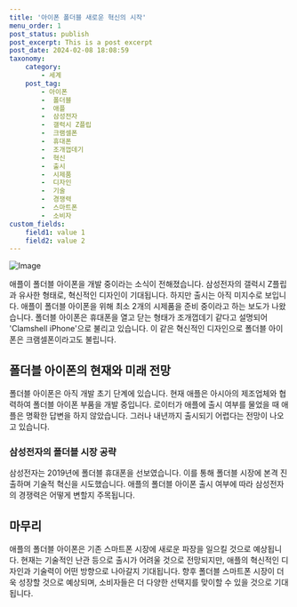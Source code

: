```yaml
---
title: '아이폰 폴더블 새로운 혁신의 시작'
menu_order: 1
post_status: publish
post_excerpt: This is a post excerpt
post_date: 2024-02-08 18:08:59
taxonomy:
    category:
        - 세계
    post_tag:
        - 아이폰
        -  폴더블
        -  애플
        -  삼성전자
        -  갤럭시 Z플립
        -  크램셀폰
        -  휴대폰
        -  조개껍데기
        -  혁신
        -  출시
        -  시제품
        -  디자인
        -  기술
        -  경쟁력
        -  스마트폰
        -  소비자
custom_fields:
    field1: value 1
    field2: value 2
---
```


![Image](https://imgnews.pstatic.net/image/008/2024/02/08/0004996753_001_20240208085801012.jpg?type=w647)

애플이 폴더블 아이폰을 개발 중이라는 소식이 전해졌습니다. 삼성전자의 갤럭시 Z플립과 유사한 형태로, 혁신적인 디자인이 기대됩니다. 하지만 출시는 아직 미지수로 보입니다. 애플이 폴더블 아이폰을 위해 최소 2개의 시제품을 준비 중이라고 하는 보도가 나왔습니다. 폴더블 아이폰은 휴대폰을 열고 닫는 형태가 조개껍데기 같다고 설명되어 'Clamshell iPhone'으로 불리고 있습니다. 이 같은 혁신적인 디자인으로 폴더블 아이폰은 크램셀폰이라고도 불립니다.
## 폴더블 아이폰의 현재와 미래 전망
폴더블 아이폰은 아직 개발 초기 단계에 있습니다. 현재 애플은 아시아의 제조업체와 협력하여 폴더블 아이폰 부품을 개발 중입니다. 로이터가 애플에 출시 여부를 물었을 때 애플은 명확한 답변을 하지 않았습니다. 그러나 내년까지 출시되기 어렵다는 전망이 나오고 있습니다.
### 삼성전자의 폴더블 시장 공략
삼성전자는 2019년에 폴더블 휴대폰을 선보였습니다. 이를 통해 폴더블 시장에 본격 진출하며 기술적 혁신을 시도했습니다. 애플의 폴더블 아이폰 출시 여부에 따라 삼성전자의 경쟁력은 어떻게 변할지 주목됩니다.
## 마무리
애플의 폴더블 아이폰은 기존 스마트폰 시장에 새로운 파장을 일으킬 것으로 예상됩니다. 현재는 기술적인 난관 등으로 출시가 어려울 것으로 전망되지만, 애플의 혁신적인 디자인과 기술력이 어떤 방향으로 나아갈지 기대됩니다. 향후 폴더블 스마트폰 시장이 더욱 성장할 것으로 예상되며, 소비자들은 더 다양한 선택지를 맞이할 수 있을 것으로 기대됩니다.
